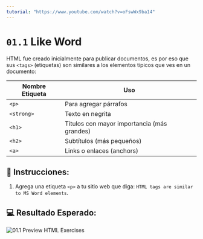 ```yaml
---
tutorial: "https://www.youtube.com/watch?v=oFswWx9ba14"
---
```

# `01.1` Like Word

HTML fue creado inicialmente para publicar documentos, es por eso que sus `<tags>` (etiquetas) son similares a los elementos típicos que ves en un documento:

| Nombre Etiqueta | Uso |
| -------- | -------- |
| `<p>`    | Para agregar párrafos |
| `<strong>`    | Texto en negrita |
| `<h1>`    | Títulos con mayor importancia (más grandes) |
| `<h2>`    | Subtítulos (más pequeños)|
| `<a>`    | Links o enlaces (anchors) |

## 📝 Instrucciones:

1. Agrega una etiqueta `<p>` a tu sitio web que diga: `HTML tags are similar to MS Word elements`.

## 💻 Resultado Esperado:

![01.1 Preview HTML Exercises](../../.learn/assets/01.2-Like-Word.png?raw=true)
